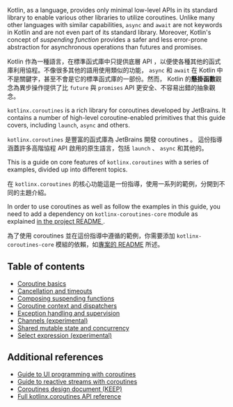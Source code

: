 Kotlin, as a language, provides only minimal low-level APIs in its standard library to enable various other libraries to utilize coroutines. Unlike many other languages with similar capabilities, `async` and `await` are not keywords in Kotlin and are not even part of its standard library. Moreover, Kotlin's concept of _suspending function_ provides a safer and less error-prone abstraction for asynchronous operations than futures and promises.  

Kotlin 作為一種語言，在標準函式庫中只提供底層 API ，以便使各種其他的函式庫利用協程。不像很多其他的語用使用類似的功能， `async` 和 `await` 在 Kotlin 中不是關鍵字，甚至不會是它的標準函式庫的一部份。然而， Kotlin 的**懸掛函數**觀念為異步操作提供了比 `future` 與 `promises` API 更安全、不容易出錯的抽象觀念。

`kotlinx.coroutines` is a rich library for coroutines developed by JetBrains. It contains a number of high-level coroutine-enabled primitives that this guide covers, including `launch`, `async` and others. 

`kotlinx.coroutines` 是豐富的函式庫為 JetBrains 開發 coroutines 。 這份指導涵蓋許多高階協程 API 啟用的原生語言，包括 `launch` 、 `async` 和其他的。

This is a guide on core features of `kotlinx.coroutines` with a series of examples, divided up into different topics.

在 `kotlinx.coroutines` 的核心功能這是一份指導，使用一系列的範例，分開到不同的主題介紹。

In order to use coroutines as well as follow the examples in this guide, you need to add a dependency on `kotlinx-coroutines-core` module as explained [in the project README ](https://github.com/kotlin/kotlinx.coroutines/blob/master/README.md#using-in-your-projects).

為了使用 coroutines 並在這份指導中遵循的範例，你需要添加 `kotlinx-coroutines-core` 模組的依賴，如[專案的 README](https://github.com/kotlin/kotlinx.coroutines/blob/master/README.md#using-in-your-projects) 所述。

## Table of contents

* [Coroutine basics](basics.md)
* [Cancellation and timeouts](cancellation-and-timeouts.md)
* [Composing suspending functions](composing-suspending-functions.md)
* [Coroutine context and dispatchers](coroutine-context-and-dispatchers.md)
* [Exception handling and supervision](exception-handling.md)
* [Channels (experimental)](channels.md)
* [Shared mutable state and concurrency](shared-mutable-state-and-concurrency.md)
* [Select expression (experimental)](select-expression.md)

## Additional references

* [Guide to UI programming with coroutines](../ui/coroutines-guide-ui.md)
* [Guide to reactive streams with coroutines](../reactive/coroutines-guide-reactive.md)
* [Coroutines design document (KEEP)](https://github.com/Kotlin/kotlin-coroutines/blob/master/kotlin-coroutines-informal.md)
* [Full kotlinx.coroutines API reference](http://kotlin.github.io/kotlinx.coroutines)
